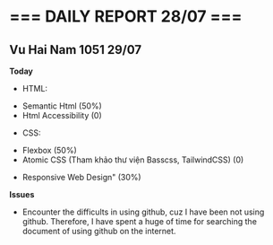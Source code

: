 # === DAILY REPORT 28/07 ===

## Vu Hai Nam 1051 29/07

**Today**
* HTML:
- Semantic Html (50%)
- Html Accessibility (0)

* CSS:
- Flexbox   (50%)
- Atomic CSS (Tham khảo thư viện Basscss, TailwindCSS) (0)
* Responsive Web Design"    (30%)

**Issues**

- Encounter the difficults in using github, cuz I have been not using github. Therefore, I have spent a huge of time for searching the document of using github on the internet.